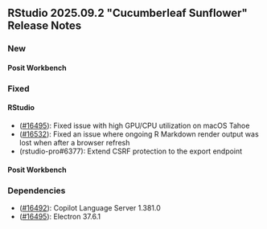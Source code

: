 ## RStudio 2025.09.2 "Cucumberleaf Sunflower" Release Notes

### New

#### Posit Workbench

### Fixed

#### RStudio
- ([#16495](https://github.com/rstudio/rstudio/issues/16495)): Fixed issue with high GPU/CPU utilization on macOS Tahoe
- ([#16532](https://github.com/rstudio/rstudio/issues/16352)): Fixed an issue where ongoing R Markdown render output was lost when after a browser refresh
- (rstudio-pro#6377): Extend CSRF protection to the export endpoint

#### Posit Workbench

### Dependencies
- ([#16492](https://github.com/rstudio/rstudio/issues/16492)): Copilot Language Server 1.381.0
- ([#16495](https://github.com/rstudio/rstudio/issues/16495)): Electron 37.6.1


